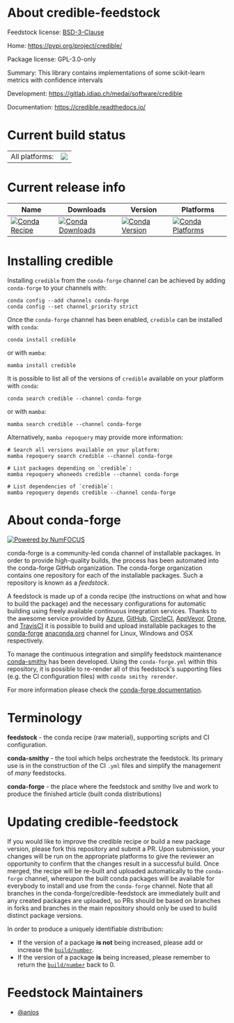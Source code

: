 About credible-feedstock
========================

Feedstock license: [BSD-3-Clause](https://github.com/conda-forge/credible-feedstock/blob/main/LICENSE.txt)

Home: https://pypi.org/project/credible/

Package license: GPL-3.0-only

Summary: This library contains implementations of some scikit-learn metrics with confidence intervals

Development: https://gitlab.idiap.ch/medai/software/credible

Documentation: https://credible.readthedocs.io/

Current build status
====================


<table><tr><td>All platforms:</td>
    <td>
      <a href="https://dev.azure.com/conda-forge/feedstock-builds/_build/latest?definitionId=20429&branchName=main">
        <img src="https://dev.azure.com/conda-forge/feedstock-builds/_apis/build/status/credible-feedstock?branchName=main">
      </a>
    </td>
  </tr>
</table>

Current release info
====================

| Name | Downloads | Version | Platforms |
| --- | --- | --- | --- |
| [![Conda Recipe](https://img.shields.io/badge/recipe-credible-green.svg)](https://anaconda.org/conda-forge/credible) | [![Conda Downloads](https://img.shields.io/conda/dn/conda-forge/credible.svg)](https://anaconda.org/conda-forge/credible) | [![Conda Version](https://img.shields.io/conda/vn/conda-forge/credible.svg)](https://anaconda.org/conda-forge/credible) | [![Conda Platforms](https://img.shields.io/conda/pn/conda-forge/credible.svg)](https://anaconda.org/conda-forge/credible) |

Installing credible
===================

Installing `credible` from the `conda-forge` channel can be achieved by adding `conda-forge` to your channels with:

```
conda config --add channels conda-forge
conda config --set channel_priority strict
```

Once the `conda-forge` channel has been enabled, `credible` can be installed with `conda`:

```
conda install credible
```

or with `mamba`:

```
mamba install credible
```

It is possible to list all of the versions of `credible` available on your platform with `conda`:

```
conda search credible --channel conda-forge
```

or with `mamba`:

```
mamba search credible --channel conda-forge
```

Alternatively, `mamba repoquery` may provide more information:

```
# Search all versions available on your platform:
mamba repoquery search credible --channel conda-forge

# List packages depending on `credible`:
mamba repoquery whoneeds credible --channel conda-forge

# List dependencies of `credible`:
mamba repoquery depends credible --channel conda-forge
```


About conda-forge
=================

[![Powered by
NumFOCUS](https://img.shields.io/badge/powered%20by-NumFOCUS-orange.svg?style=flat&colorA=E1523D&colorB=007D8A)](https://numfocus.org)

conda-forge is a community-led conda channel of installable packages.
In order to provide high-quality builds, the process has been automated into the
conda-forge GitHub organization. The conda-forge organization contains one repository
for each of the installable packages. Such a repository is known as a *feedstock*.

A feedstock is made up of a conda recipe (the instructions on what and how to build
the package) and the necessary configurations for automatic building using freely
available continuous integration services. Thanks to the awesome service provided by
[Azure](https://azure.microsoft.com/en-us/services/devops/), [GitHub](https://github.com/),
[CircleCI](https://circleci.com/), [AppVeyor](https://www.appveyor.com/),
[Drone](https://cloud.drone.io/welcome), and [TravisCI](https://travis-ci.com/)
it is possible to build and upload installable packages to the
[conda-forge](https://anaconda.org/conda-forge) [anaconda.org](https://anaconda.org/)
channel for Linux, Windows and OSX respectively.

To manage the continuous integration and simplify feedstock maintenance
[conda-smithy](https://github.com/conda-forge/conda-smithy) has been developed.
Using the ``conda-forge.yml`` within this repository, it is possible to re-render all of
this feedstock's supporting files (e.g. the CI configuration files) with ``conda smithy rerender``.

For more information please check the [conda-forge documentation](https://conda-forge.org/docs/).

Terminology
===========

**feedstock** - the conda recipe (raw material), supporting scripts and CI configuration.

**conda-smithy** - the tool which helps orchestrate the feedstock.
                   Its primary use is in the construction of the CI ``.yml`` files
                   and simplify the management of *many* feedstocks.

**conda-forge** - the place where the feedstock and smithy live and work to
                  produce the finished article (built conda distributions)


Updating credible-feedstock
===========================

If you would like to improve the credible recipe or build a new
package version, please fork this repository and submit a PR. Upon submission,
your changes will be run on the appropriate platforms to give the reviewer an
opportunity to confirm that the changes result in a successful build. Once
merged, the recipe will be re-built and uploaded automatically to the
`conda-forge` channel, whereupon the built conda packages will be available for
everybody to install and use from the `conda-forge` channel.
Note that all branches in the conda-forge/credible-feedstock are
immediately built and any created packages are uploaded, so PRs should be based
on branches in forks and branches in the main repository should only be used to
build distinct package versions.

In order to produce a uniquely identifiable distribution:
 * If the version of a package **is not** being increased, please add or increase
   the [``build/number``](https://docs.conda.io/projects/conda-build/en/latest/resources/define-metadata.html#build-number-and-string).
 * If the version of a package **is** being increased, please remember to return
   the [``build/number``](https://docs.conda.io/projects/conda-build/en/latest/resources/define-metadata.html#build-number-and-string)
   back to 0.

Feedstock Maintainers
=====================

* [@anjos](https://github.com/anjos/)

